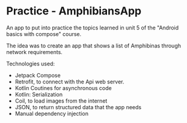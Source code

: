 # Practice - AmphibiansApp

An app to put into practice the topics learned in unit 5 of the "Android basics with compose" course.

The idea was to create an app that shows a list of Amphibinas through network requirements.

Technologies used:

- Jetpack Compose
- Retrofit, to connect with the Api web server.
- Kotlin Coutines for asynchronous code
- Kotlin: Serialization
- Coil, to load images from the internet
- JSON, to return structured data that the app needs
- Manual dependency injection
